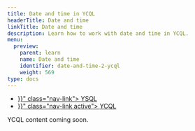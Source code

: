 ```yaml
---
title: Date and time in YCQL
headerTitle: Date and time
linkTitle: Date and time
description: Learn how to work with date and time in YCQL.
menu:
  preview:
    parent: learn
    name: Date and time
    identifier: date-and-time-2-ycql
    weight: 569
type: docs
---
```


<ul class="nav nav-tabs-alt nav-tabs-yb"  data-target="sql">

  <li >
    <a href="{{< relref "./date-and-time-ysql.md" >}}" class="nav-link">
      <i class="icon-postgres" aria-hidden="true"></i>
      YSQL
    </a>
  </li>

  <li >
    <a href="{{< relref "./date-and-time-ysql.md" >}}" class="nav-link active">
      <i class="icon-cassandra" aria-hidden="true"></i>
      YCQL
    </a>
  </li>

</ul>

YCQL content coming soon.
